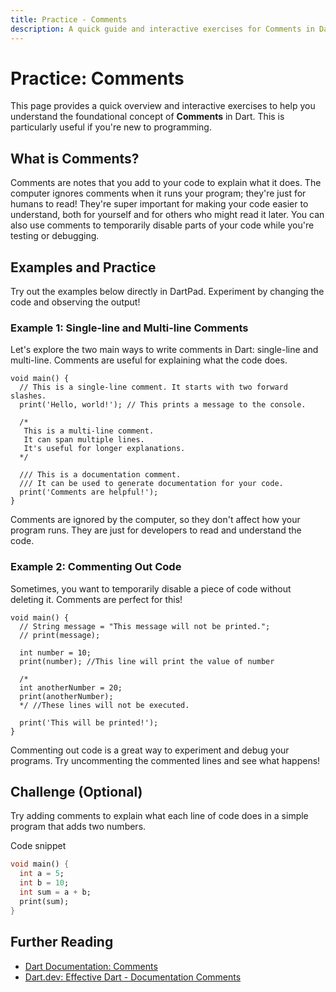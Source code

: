 ```yaml
---
title: Practice - Comments
description: A quick guide and interactive exercises for Comments in Dart.
---
```


# Practice: Comments

This page provides a quick overview and interactive exercises to help you understand the foundational concept of **Comments** in Dart. This is particularly useful if you're new to programming.

## What is Comments?

Comments are notes that you add to your code to explain what it does. The computer ignores comments when it runs your program; they're just for humans to read! They're super important for making your code easier to understand, both for yourself and for others who might read it later. You can also use comments to temporarily disable parts of your code while you're testing or debugging.

## Examples and Practice

Try out the examples below directly in DartPad. Experiment by changing the code and observing the output!

### Example 1: Single-line and Multi-line Comments

Let's explore the two main ways to write comments in Dart: single-line and multi-line. Comments are useful for explaining what the code does.

```dartpad:run-dart
void main() {
  // This is a single-line comment. It starts with two forward slashes.
  print('Hello, world!'); // This prints a message to the console.

  /*
   This is a multi-line comment.
   It can span multiple lines.
   It's useful for longer explanations.
  */

  /// This is a documentation comment.
  /// It can be used to generate documentation for your code.
  print('Comments are helpful!');
}
```

Comments are ignored by the computer, so they don't affect how your program runs. They are just for developers to read and understand the code.

### Example 2: Commenting Out Code

Sometimes, you want to temporarily disable a piece of code without deleting it. Comments are perfect for this!

```dartpad:run-dart
void main() {
  // String message = "This message will not be printed.";
  // print(message);

  int number = 10;
  print(number); //This line will print the value of number

  /*
  int anotherNumber = 20;
  print(anotherNumber);
  */ //These lines will not be executed.

  print('This will be printed!');
}
```

Commenting out code is a great way to experiment and debug your programs.  Try uncommenting the commented lines and see what happens!

## Challenge (Optional)
Try adding comments to explain what each line of code does in a simple program that adds two numbers.

Code snippet

```dart
void main() {
  int a = 5;
  int b = 10;
  int sum = a + b;
  print(sum);
}
```

## Further Reading

*   [Dart Documentation: Comments](https://dart.dev/guides/language/language-tour#comments)
*   [Dart.dev: Effective Dart - Documentation Comments](https://dart.dev/effective-dart/documentation)
